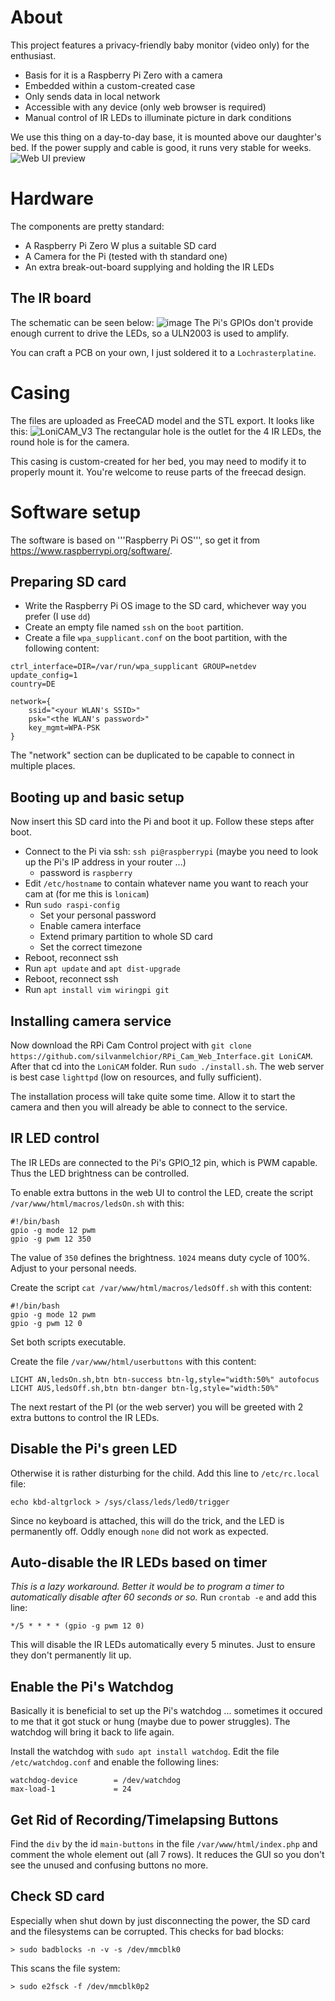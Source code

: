 # About
This project features a privacy-friendly baby monitor (video only) for the enthusiast. 
- Basis for it is a Raspberry Pi Zero with a camera
- Embedded within a custom-created case
- Only sends data in local network
- Accessible with any device (only web browser is required)
- Manual control of IR LEDs to illuminate picture in dark conditions

We use this thing on a day-to-day base, it is mounted above our daughter's bed. If the power supply and cable is good, it runs very stable for weeks.
![Web UI preview](https://user-images.githubusercontent.com/71769938/99910862-c1323b80-2cf0-11eb-94f2-f7fca728151c.png)


# Hardware
The components are pretty standard:
- A Raspberry Pi Zero W plus a suitable SD card
- A Camera for the Pi (tested with th standard one)
- An extra break-out-board supplying and holding the IR LEDs

## The IR board
The schematic can be seen below:
![image](https://user-images.githubusercontent.com/71769938/100269463-dd371680-2f56-11eb-8e9c-1adbab365089.png)
The Pi's GPIOs don't provide enough current to drive the LEDs, so a ULN2003 is used to amplify.

You can craft a PCB on your own, I just soldered it to a `Lochrasterplatine`.

# Casing
The files are uploaded as FreeCAD model and the STL export. It looks like this:
![LoniCAM_V3](https://user-images.githubusercontent.com/71769938/110521045-91783980-810f-11eb-8968-ea801ae30655.png)
The rectangular hole is the outlet for the 4 IR LEDs, the round hole is for the camera.

This casing is custom-created for her bed, you may need to modify it to properly mount it. You're welcome to reuse parts of the freecad design.

# Software setup

The software is based on '''Raspberry Pi OS''', so get it from https://www.raspberrypi.org/software/.

## Preparing SD card

- Write the Raspberry Pi OS image to the SD card, whichever way you prefer (I use `dd`)
- Create an empty file named `ssh` on the `boot` partition.
- Create a file `wpa_supplicant.conf` on the boot partition, with the following content:
```
ctrl_interface=DIR=/var/run/wpa_supplicant GROUP=netdev
update_config=1
country=DE

network={
    ssid="<your WLAN's SSID>"
    psk="<the WLAN's password>"
    key_mgmt=WPA-PSK
}

```
The "network" section can be duplicated to be capable to connect in multiple places.

## Booting up and basic setup

Now insert this SD card into the Pi and boot it up. Follow these steps after boot.
- Connect to the Pi via ssh: `ssh pi@raspberrypi` (maybe you need to look up the Pi's IP address in your router ...)
  - password is `raspberry`
- Edit `/etc/hostname` to contain whatever name you want to reach your cam at (for me this is `lonicam`)
- Run `sudo raspi-config`
  - Set your personal password
  - Enable camera interface
  - Extend primary partition to whole SD card
  - Set the correct timezone
- Reboot, reconnect ssh
- Run `apt update` and `apt dist-upgrade`
- Reboot, reconnect ssh
- Run `apt install vim wiringpi git`

## Installing camera service

Now download the RPi Cam Control project with `git clone https://github.com/silvanmelchior/RPi_Cam_Web_Interface.git LoniCAM`. After that cd into the `LoniCAM` folder. Run `sudo ./install.sh`. The web server is best case `lighttpd` (low on resources, and fully sufficient).

The installation process will take quite some time. Allow it to start the camera and then you will already be able to connect to the service.

## IR LED control

The IR LEDs are connected to the Pi's GPIO_12 pin, which is PWM capable. Thus the LED brightness can be controlled.

To enable extra buttons in the web UI to control the LED, create the script `/var/www/html/macros/ledsOn.sh` with this:
```
#!/bin/bash
gpio -g mode 12 pwm
gpio -g pwm 12 350
```
The value of `350` defines the brightness. `1024` means duty cycle of 100%. Adjust to your personal needs.

Create the script `cat /var/www/html/macros/ledsOff.sh` with this content:
```
#!/bin/bash
gpio -g mode 12 pwm
gpio -g pwm 12 0
```

Set both scripts executable.

Create the file `/var/www/html/userbuttons` with this content:
```
LICHT AN,ledsOn.sh,btn btn-success btn-lg,style="width:50%" autofocus
LICHT AUS,ledsOff.sh,btn btn-danger btn-lg,style="width:50%"
```

The next restart of the PI (or the web server) you will be greeted with 2 extra buttons to control the IR LEDs.

## Disable the Pi's green LED

Otherwise it is rather disturbing for the child. Add this line to `/etc/rc.local` file:

`echo kbd-altgrlock > /sys/class/leds/led0/trigger`

Since no keyboard is attached, this will do the trick, and the LED is permanently off. Oddly enough `none` did not work as expected.

## Auto-disable the IR LEDs based on timer

_This is a lazy workaround. Better it would be to program a timer to automatically disable after 60 seconds or so._
Run `crontab -e` and add this line:
```
*/5 * * * * (gpio -g pwm 12 0)
```
This will disable the IR LEDs automatically every 5 minutes. Just to ensure they don't permanently lit up.

## Enable the Pi's Watchdog

Basically it is beneficial to set up the Pi's watchdog ... sometimes it occured to me that it got stuck or hung (maybe due to power struggles). The watchdog will bring it back to life again.

Install the watchdog with `sudo apt install watchdog`. Edit the file `/etc/watchdog.conf` and enable the following lines:
```
watchdog-device        = /dev/watchdog
max-load-1             = 24
```

## Get Rid of Recording/Timelapsing Buttons

Find the `div` by the id `main-buttons` in the file `/var/www/html/index.php` and comment the whole element out (all 7 rows). It reduces the GUI so you don't see the unused and confusing buttons no more.

## Check SD card

Especially when shut down by just disconnecting the power, the SD card and the filesystems can be corrupted. This checks for bad blocks:
```
> sudo badblocks -n -v -s /dev/mmcblk0
```
This scans the file system:
```
> sudo e2fsck -f /dev/mmcblk0p2
```

